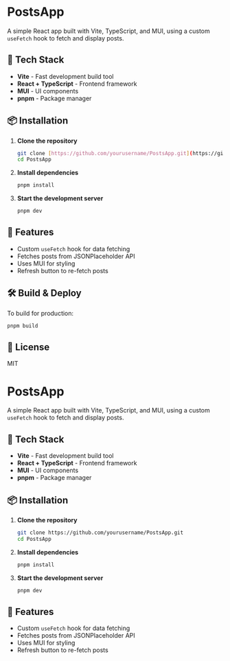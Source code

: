 # PostsApp

A simple React app built with Vite, TypeScript, and MUI, using a custom `useFetch` hook to fetch and display posts.

## 🚀 Tech Stack
- **Vite** - Fast development build tool
- **React + TypeScript** - Frontend framework
- **MUI** - UI components
- **pnpm** - Package manager

## 📦 Installation

1. **Clone the repository**  
   ```sh
   git clone [https://github.com/yourusername/PostsApp.git](https://github.com/Satvikpatil7/PostsAppTS.git)
   cd PostsApp
   ```

2. **Install dependencies**  
   ```sh
   pnpm install
   ```

3. **Start the development server**  
   ```sh
   pnpm dev
   ```

##  📜 Features
- Custom `useFetch` hook for data fetching
- Fetches posts from JSONPlaceholder API
- Uses MUI for styling
- Refresh button to re-fetch posts

## 🛠 Build & Deploy
To build for production:  
```sh
pnpm build
```

##  📄 License
MIT

# PostsApp

A simple React app built with Vite, TypeScript, and MUI, using a custom `useFetch` hook to fetch and display posts.

##  🚀 Tech Stack
- **Vite** - Fast development build tool
- **React + TypeScript** - Frontend framework
- **MUI** - UI components
- **pnpm** - Package manager

##  📦 Installation

1. **Clone the repository**  
   ```sh
   git clone https://github.com/yourusername/PostsApp.git
   cd PostsApp
   ```

2. **Install dependencies**  
   ```sh
   pnpm install
   ```

3. **Start the development server**  
   ```sh
   pnpm dev
   ```

## 📜 Features
- Custom `useFetch` hook for data fetching
- Fetches posts from JSONPlaceholder API
- Uses MUI for styling
- Refresh button to re-fetch posts

